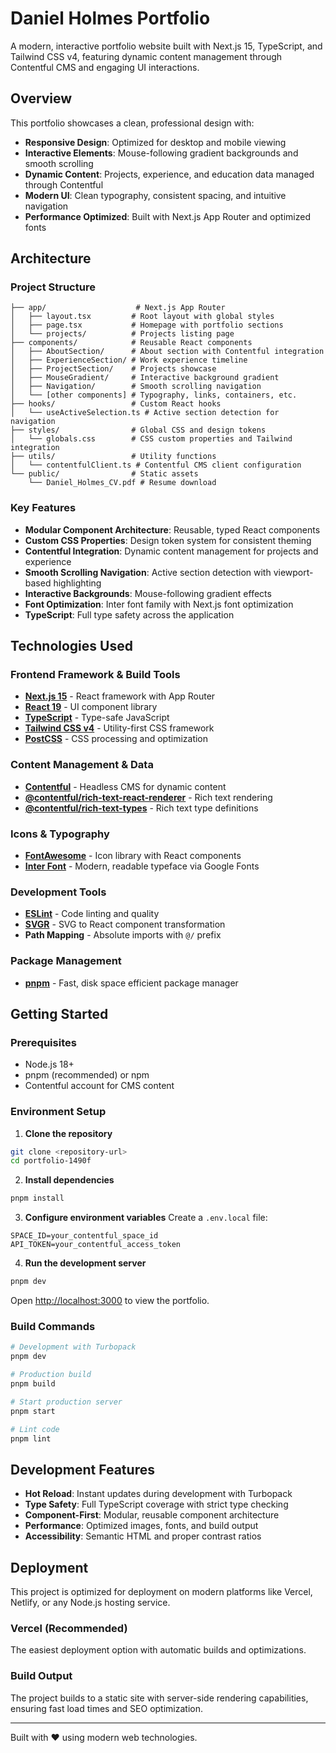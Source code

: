 # Daniel Holmes Portfolio

A modern, interactive portfolio website built with Next.js 15, TypeScript, and Tailwind CSS v4, featuring dynamic content management through Contentful CMS and engaging UI interactions.

## Overview

This portfolio showcases a clean, professional design with:

- **Responsive Design**: Optimized for desktop and mobile viewing
- **Interactive Elements**: Mouse-following gradient backgrounds and smooth scrolling
- **Dynamic Content**: Projects, experience, and education data managed through Contentful
- **Modern UI**: Clean typography, consistent spacing, and intuitive navigation
- **Performance Optimized**: Built with Next.js App Router and optimized fonts

## Architecture

### Project Structure

```
├── app/                    # Next.js App Router
│   ├── layout.tsx         # Root layout with global styles
│   ├── page.tsx           # Homepage with portfolio sections
│   └── projects/          # Projects listing page
├── components/            # Reusable React components
│   ├── AboutSection/      # About section with Contentful integration
│   ├── ExperienceSection/ # Work experience timeline
│   ├── ProjectSection/    # Projects showcase
│   ├── MouseGradient/     # Interactive background gradient
│   ├── Navigation/        # Smooth scrolling navigation
│   └── [other components] # Typography, links, containers, etc.
├── hooks/                 # Custom React hooks
│   └── useActiveSelection.ts # Active section detection for navigation
├── styles/                # Global CSS and design tokens
│   └── globals.css        # CSS custom properties and Tailwind integration
├── utils/                 # Utility functions
│   └── contentfulClient.ts # Contentful CMS client configuration
└── public/                # Static assets
    └── Daniel_Holmes_CV.pdf # Resume download
```

### Key Features

- **Modular Component Architecture**: Reusable, typed React components
- **Custom CSS Properties**: Design token system for consistent theming
- **Contentful Integration**: Dynamic content management for projects and experience
- **Smooth Scrolling Navigation**: Active section detection with viewport-based highlighting
- **Interactive Backgrounds**: Mouse-following gradient effects
- **Font Optimization**: Inter font family with Next.js font optimization
- **TypeScript**: Full type safety across the application

## Technologies Used

### Frontend Framework & Build Tools

- **[Next.js 15](https://nextjs.org/)** - React framework with App Router
- **[React 19](https://react.dev/)** - UI component library
- **[TypeScript](https://www.typescriptlang.org/)** - Type-safe JavaScript
- **[Tailwind CSS v4](https://tailwindcss.com/)** - Utility-first CSS framework
- **[PostCSS](https://postcss.org/)** - CSS processing and optimization

### Content Management & Data

- **[Contentful](https://www.contentful.com/)** - Headless CMS for dynamic content
- **[@contentful/rich-text-react-renderer](https://github.com/contentful/rich-text)** - Rich text rendering
- **[@contentful/rich-text-types](https://github.com/contentful/rich-text)** - Rich text type definitions

### Icons & Typography

- **[FontAwesome](https://fontawesome.com/)** - Icon library with React components
- **[Inter Font](https://fonts.google.com/specimen/Inter)** - Modern, readable typeface via Google Fonts

### Development Tools

- **[ESLint](https://eslint.org/)** - Code linting and quality
- **[SVGR](https://react-svgr.com/)** - SVG to React component transformation
- **Path Mapping** - Absolute imports with `@/` prefix

### Package Management

- **[pnpm](https://pnpm.io/)** - Fast, disk space efficient package manager

## Getting Started

### Prerequisites

- Node.js 18+
- pnpm (recommended) or npm
- Contentful account for CMS content

### Environment Setup

1. **Clone the repository**

```bash
git clone <repository-url>
cd portfolio-1490f
```

2. **Install dependencies**

```bash
pnpm install
```

3. **Configure environment variables**
   Create a `.env.local` file:

```env
SPACE_ID=your_contentful_space_id
API_TOKEN=your_contentful_access_token
```

4. **Run the development server**

```bash
pnpm dev
```

Open [http://localhost:3000](http://localhost:3000) to view the portfolio.

### Build Commands

```bash
# Development with Turbopack
pnpm dev

# Production build
pnpm build

# Start production server
pnpm start

# Lint code
pnpm lint
```

## Development Features

- **Hot Reload**: Instant updates during development with Turbopack
- **Type Safety**: Full TypeScript coverage with strict type checking
- **Component-First**: Modular, reusable component architecture
- **Performance**: Optimized images, fonts, and build output
- **Accessibility**: Semantic HTML and proper contrast ratios

## Deployment

This project is optimized for deployment on modern platforms like Vercel, Netlify, or any Node.js hosting service.

### Vercel (Recommended)

The easiest deployment option with automatic builds and optimizations.

### Build Output

The project builds to a static site with server-side rendering capabilities, ensuring fast load times and SEO optimization.

---

Built with ❤️ using modern web technologies.
